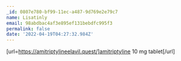 ```yaml
---
_id: 0807e780-bf99-11ec-a487-9d769e2e79c7
name: Lisatinly
email: 98abdbac4af3e895ef131bebdfc995f3
permalink: false
date: '2022-04-19T04:27:32.984Z'
---
```

[url=https://amitriptylineelavil.quest/]amitriptyline 10 mg tablet[/url]
